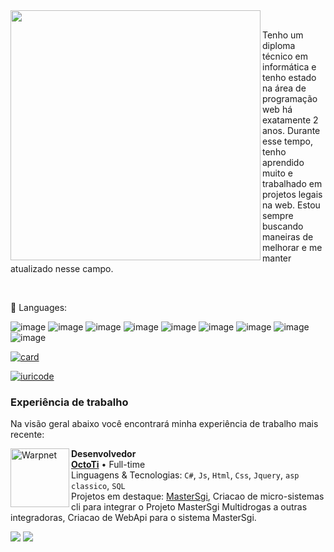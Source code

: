 <img src="https://raw.githubusercontent.com/MicaelliMedeiros/micaellimedeiros/master/image/computer-illustration.png" min-width="400px" max-width="400px" width="400px" align="left">
<br>
<p align="left" padding-top="10"> 
Tenho um diploma técnico em informática e tenho estado na área de programação web há exatamente 2 anos. Durante esse tempo, tenho aprendido muito e trabalhado em projetos legais na web. Estou sempre buscando maneiras de melhorar e me manter atualizado nesse campo.
</p>

<br>
<p align="rigth">
  🦄 Languages: 

![image](https://img.shields.io/badge/C%23-239120?style=for-the-badge&logo=c-sharp&logoColor=white)
![image](https://img.shields.io/badge/.NET-5C2D91?style=for-the-badge&logo=.net&logoColor=white)
![image](https://img.shields.io/badge/JavaScript-F7DF1E?style=for-the-badge&logo=javascript&logoColor=white)
![image](https://img.shields.io/badge/Bootstrap-563D7C?style=for-the-badge&logo=bootstrap&logoColor=white)
![image](https://img.shields.io/badge/jQuery-0769AD?style=for-the-badge&logo=jquery&logoColor=white)
![image](https://img.shields.io/badge/HTML5-E34F26?style=for-the-badge&logo=html5&logoColor=white)
![image](https://img.shields.io/badge/CSS-239120?&style=for-the-badge&logo=css3&logoColor=white)
![image](https://img.shields.io/badge/MongoDB-4EA94B?style=for-the-badge&logo=mongodb&logoColor=white)
![image](https://img.shields.io/badge/Jenkins-D33833?style=for-the-badge&logo=jenkins&logoColor=white)



[![card](https://github-readme-stats.vercel.app/api?username=Dvorakcs&theme=radical)](https://github.com/anuraghazra/github-readme-stats)

[![iuricode](https://github-readme-stats.vercel.app/api/top-langs/?username=Dvorakcs&hide=html&layout=compact&theme=radical)](https://github.com/anuraghazra/github-readme-stats)

### Experiência de trabalho

Na visão geral abaixo você encontrará minha experiência de trabalho mais recente:

[<img align="left" height="94px" width="94px" alt="Warpnet" src="https://media.licdn.com/dms/image/C4D0BAQHqY8gZ4L207g/company-logo_200_200/0/1618407914761?e=1706745600&v=beta&t=7wpWkZyyp04K18nU8CCtDG5ET9SxsI-0G8M9JSK32zI"/>](https://octoti.com.br/)

**Desenvolvedor** \
[**OctoTi**](https://octoti.com.br/) • Full-time \
Linguagens & Tecnologias: `C#`, `Js`, `Html`, `Css`, `Jquery`, `asp classico`, `SQL`\
Projetos em destaque: [MasterSgi](https://mastersgi.com.br/),
Criacao de micro-sistemas cli para integrar o Projeto MasterSgi Multidrogas a outras integradoras,
Criacao de WebApi para o sistema MasterSgi.
<br/>

<p align="left">
    <a href="mailto:marcelo.hsfilho15@gmail.com" alt="Gmail">
  <img src="https://img.shields.io/badge/-Gmail-FF0000?style=flat-square&labelColor=FF0000&logo=gmail&logoColor=white"/></a>

  <a href="https://www.linkedin.com/in/marcelo-henrique-1a6142251/" alt="LinkedIn">
  <img src="https://img.shields.io/badge/-Linkedin-0e76a8?style=flat-square&logo=Linkedin&logoColor=white&link=https://www.linkedin.com/in/marcelo-henrique-1a6142251/" /></a>

</p>
